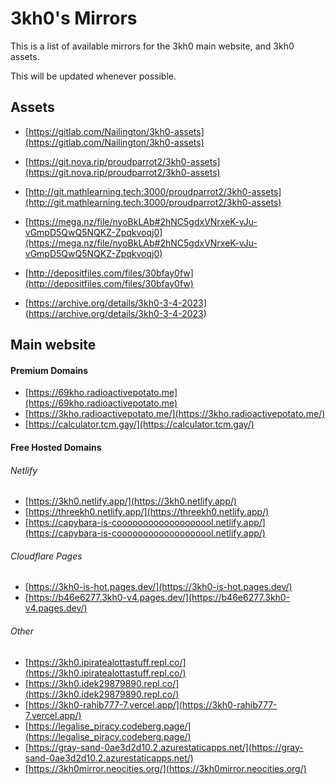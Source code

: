 # 3kh0's Mirrors
This is a list of available mirrors for the 3kh0 main website, and 3kh0 assets.

This will be updated whenever possible.

## Assets
* [https://gitlab.com/Nailington/3kh0-assets](https://gitlab.com/Nailington/3kh0-assets)

* [https://git.nova.rip/proudparrot2/3kh0-assets](https://git.nova.rip/proudparrot2/3kh0-assets)

* [http://git.mathlearning.tech:3000/proudparrot2/3kh0-assets](http://git.mathlearning.tech:3000/proudparrot2/3kh0-assets)

* [https://mega.nz/file/nyoBkLAb#2hNC5gdxVNrxeK-vJu-vGmpD5QwQ5NQKZ-Zpqkvoqj0](https://mega.nz/file/nyoBkLAb#2hNC5gdxVNrxeK-vJu-vGmpD5QwQ5NQKZ-Zpqkvoqj0)

* [http://depositfiles.com/files/30bfay0fw](http://depositfiles.com/files/30bfay0fw)

* [https://archive.org/details/3kh0-3-4-2023] (https://archive.org/details/3kh0-3-4-2023)

## Main website

#### Premium Domains
* [https://69kho.radioactivepotato.me](https://69kho.radioactivepotato.me)
* [https://3kho.radioactivepotato.me/](https://3kho.radioactivepotato.me/)
* [https://calculator.tcm.gay/](https://calculator.tcm.gay/)

#### Free Hosted Domains
###### Netlify
* [https://3kh0.netlify.app/](https://3kh0.netlify.app/)
* [https://threekh0.netlify.app/](https://threekh0.netlify.app/)
* [https://capybara-is-cooooooooooooooooool.netlify.app/](https://capybara-is-cooooooooooooooooool.netlify.app/)

###### Cloudflare Pages
* [https://3kh0-is-hot.pages.dev/](https://3kh0-is-hot.pages.dev/)
* [https://b46e6277.3kh0-v4.pages.dev/](https://b46e6277.3kh0-v4.pages.dev/)

###### Other
* [https://3kh0.ipiratealottastuff.repl.co/](https://3kh0.ipiratealottastuff.repl.co/)
* [https://3kh0.idek29879890.repl.co/](https://3kh0.idek29879890.repl.co/)
* [https://3kh0-rahib777-7.vercel.app/](https://3kh0-rahib777-7.vercel.app/)
* [https://legalise_piracy.codeberg.page/](https://legalise_piracy.codeberg.page/)
* [https://gray-sand-0ae3d2d10.2.azurestaticapps.net/](https://gray-sand-0ae3d2d10.2.azurestaticapps.net/)
* [https://3kh0mirror.neocities.org/](https://3kh0mirror.neocities.org/)
